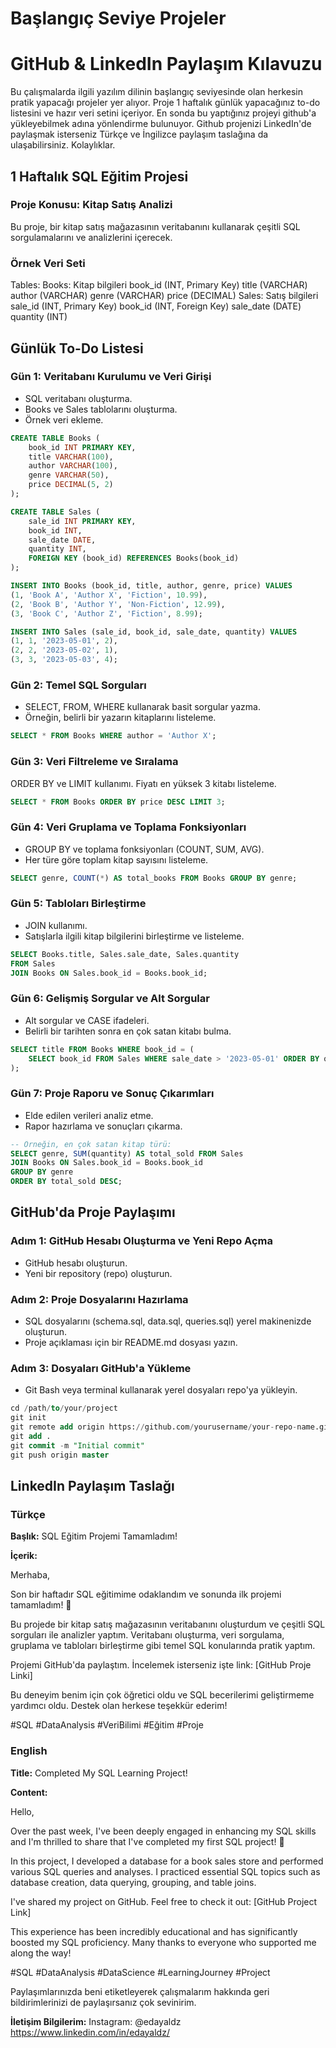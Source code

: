 # Başlangıç Seviye Projeler
# GitHub & LinkedIn Paylaşım Kılavuzu

Bu çalışmalarda ilgili yazılım dilinin başlangıç seviyesinde olan herkesin pratik yapacağı projeler yer alıyor. 
Proje 1 haftalık günlük yapacağınız to-do listesini ve hazır veri setini içeriyor.
En sonda bu yaptığınız projeyi github'a yükleyebilmek adına yönlendirme bulunuyor.
Github projenizi LinkedIn'de paylaşmak isterseniz Türkçe ve İngilizce paylaşım taslağına da ulaşabilirsiniz.
Kolaylıklar.

## 1 Haftalık SQL Eğitim Projesi

### Proje Konusu: Kitap Satış Analizi
Bu proje, bir kitap satış mağazasının veritabanını kullanarak çeşitli SQL sorgulamalarını ve analizlerini içerecek.

### Örnek Veri Seti

Tables:
  Books: Kitap bilgileri
    book_id (INT, Primary Key)
    title (VARCHAR)
    author (VARCHAR)
    genre (VARCHAR)
    price (DECIMAL)
  Sales: Satış bilgileri
    sale_id (INT, Primary Key)
    book_id (INT, Foreign Key)
    sale_date (DATE)
    quantity (INT)

## Günlük To-Do Listesi
### Gün 1: Veritabanı Kurulumu ve Veri Girişi

- SQL veritabanı oluşturma.
- Books ve Sales tablolarını oluşturma.
- Örnek veri ekleme.

```sql
CREATE TABLE Books (
    book_id INT PRIMARY KEY,
    title VARCHAR(100),
    author VARCHAR(100),
    genre VARCHAR(50),
    price DECIMAL(5, 2)
);

CREATE TABLE Sales (
    sale_id INT PRIMARY KEY,
    book_id INT,
    sale_date DATE,
    quantity INT,
    FOREIGN KEY (book_id) REFERENCES Books(book_id)
);

INSERT INTO Books (book_id, title, author, genre, price) VALUES
(1, 'Book A', 'Author X', 'Fiction', 10.99),
(2, 'Book B', 'Author Y', 'Non-Fiction', 12.99),
(3, 'Book C', 'Author Z', 'Fiction', 8.99);

INSERT INTO Sales (sale_id, book_id, sale_date, quantity) VALUES
(1, 1, '2023-05-01', 2),
(2, 2, '2023-05-02', 1),
(3, 3, '2023-05-03', 4);
```
### Gün 2: Temel SQL Sorguları

- SELECT, FROM, WHERE kullanarak basit sorgular yazma.
- Örneğin, belirli bir yazarın kitaplarını listeleme.

```sql
SELECT * FROM Books WHERE author = 'Author X';
```

### Gün 3: Veri Filtreleme ve Sıralama

ORDER BY ve LIMIT kullanımı.
Fiyatı en yüksek 3 kitabı listeleme.

```sql
SELECT * FROM Books ORDER BY price DESC LIMIT 3;
```

### Gün 4: Veri Gruplama ve Toplama Fonksiyonları

- GROUP BY ve toplama fonksiyonları (COUNT, SUM, AVG).
- Her türe göre toplam kitap sayısını listeleme.

```sql
SELECT genre, COUNT(*) AS total_books FROM Books GROUP BY genre;
```

### Gün 5: Tabloları Birleştirme

- JOIN kullanımı.
- Satışlarla ilgili kitap bilgilerini birleştirme ve listeleme.

```sql
SELECT Books.title, Sales.sale_date, Sales.quantity
FROM Sales
JOIN Books ON Sales.book_id = Books.book_id;
```

### Gün 6: Gelişmiş Sorgular ve Alt Sorgular

- Alt sorgular ve CASE ifadeleri.
- Belirli bir tarihten sonra en çok satan kitabı bulma.

```sql
SELECT title FROM Books WHERE book_id = (
    SELECT book_id FROM Sales WHERE sale_date > '2023-05-01' ORDER BY quantity DESC LIMIT 1
);
```

### Gün 7: Proje Raporu ve Sonuç Çıkarımları

- Elde edilen verileri analiz etme.
- Rapor hazırlama ve sonuçları çıkarma.

```sql
-- Örneğin, en çok satan kitap türü:
SELECT genre, SUM(quantity) AS total_sold FROM Sales
JOIN Books ON Sales.book_id = Books.book_id
GROUP BY genre
ORDER BY total_sold DESC;
```

## GitHub'da Proje Paylaşımı

### Adım 1: GitHub Hesabı Oluşturma ve Yeni Repo Açma

- GitHub hesabı oluşturun.
- Yeni bir repository (repo) oluşturun.

### Adım 2: Proje Dosyalarını Hazırlama

- SQL dosyalarını (schema.sql, data.sql, queries.sql) yerel makinenizde oluşturun.
- Proje açıklaması için bir README.md dosyası yazın.

### Adım 3: Dosyaları GitHub'a Yükleme

- Git Bash veya terminal kullanarak yerel dosyaları repo'ya yükleyin.

```sql
cd /path/to/your/project
git init
git remote add origin https://github.com/yourusername/your-repo-name.git
git add .
git commit -m "Initial commit"
git push origin master
```

## LinkedIn Paylaşım Taslağı

### Türkçe

**Başlık:** SQL Eğitim Projemi Tamamladım!


**İçerik:**

Merhaba,

Son bir haftadır SQL eğitimime odaklandım ve sonunda ilk projemi tamamladım! 🎉

Bu projede bir kitap satış mağazasının veritabanını oluşturdum ve çeşitli SQL sorguları ile analizler yaptım. Veritabanı oluşturma, veri sorgulama, gruplama ve tabloları birleştirme gibi temel SQL konularında pratik yaptım.

Projemi GitHub'da paylaştım. İncelemek isterseniz işte link: [GitHub Proje Linki]

Bu deneyim benim için çok öğretici oldu ve SQL becerilerimi geliştirmeme yardımcı oldu. Destek olan herkese teşekkür ederim!

#SQL #DataAnalysis #VeriBilimi #Eğitim #Proje

### English

**Title:** Completed My SQL Learning Project!

**Content:**

Hello,

Over the past week, I've been deeply engaged in enhancing my SQL skills and I'm thrilled to share that I've completed my first SQL project! 🎉

In this project, I developed a database for a book sales store and performed various SQL queries and analyses. I practiced essential SQL topics such as database creation, data querying, grouping, and table joins.

I've shared my project on GitHub. Feel free to check it out: [GitHub Project Link]

This experience has been incredibly educational and has significantly boosted my SQL proficiency. Many thanks to everyone who supported me along the way!

#SQL #DataAnalysis #DataScience #LearningJourney #Project

Paylaşımlarınızda beni etiketleyerek çalışmalarım hakkında geri bildirimlerinizi de paylaşırsanız çok sevinirim.

**İletişim Bilgilerim:**
Instagram: @edayaldz
https://www.linkedin.com/in/edayaldz/
